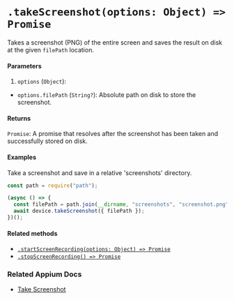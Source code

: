 # `.takeScreenshot(options: Object) => Promise`

Takes a screenshot (PNG) of the entire screen and saves the result on disk at the given `filePath` location.

#### Parameters

1. `options` (`Object`):
  - `options.filePath` (`String?`): Absolute path on disk to store the screenshot. 

#### Returns

`Promise`: A promise that resolves after the screenshot has been taken and successfully stored on disk.

#### Examples

Take a screenshot and save in a relative 'screenshots' directory.

```javascript
const path = require("path");

(async () => {
  const filePath = path.join(__dirname, "screenshots", "screenshot.png");
  await device.takeScreenshot({ filePath });
})();
```

#### Related methods

- [`.startScreenRecording(options: Object) => Promise`](./startScreenRecording.md)
- [`.stopScreenRecording() => Promise`](./stopScreenRecording.md)

### Related Appium Docs

- [Take Screenshot](http://appium.io/docs/en/commands/session/screenshot/)